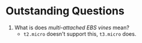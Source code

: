 # Outstanding Questions

1. What is does _multi-attached EBS vines_ mean?
   * `t2.micro` doesn't support this, `t3.micro` does.